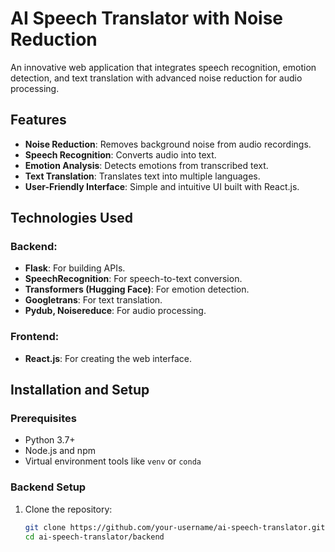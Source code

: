 # AI Speech Translator with Noise Reduction

An innovative web application that integrates speech recognition, emotion detection, and text translation with advanced noise reduction for audio processing.

## Features

- **Noise Reduction**: Removes background noise from audio recordings.
- **Speech Recognition**: Converts audio into text.
- **Emotion Analysis**: Detects emotions from transcribed text.
- **Text Translation**: Translates text into multiple languages.
- **User-Friendly Interface**: Simple and intuitive UI built with React.js.

## Technologies Used

### Backend:
- **Flask**: For building APIs.
- **SpeechRecognition**: For speech-to-text conversion.
- **Transformers (Hugging Face)**: For emotion detection.
- **Googletrans**: For text translation.
- **Pydub, Noisereduce**: For audio processing.

### Frontend:
- **React.js**: For creating the web interface.

## Installation and Setup

### Prerequisites
- Python 3.7+
- Node.js and npm
- Virtual environment tools like `venv` or `conda`

### Backend Setup
1. Clone the repository:
   ```bash
   git clone https://github.com/your-username/ai-speech-translator.git
   cd ai-speech-translator/backend
